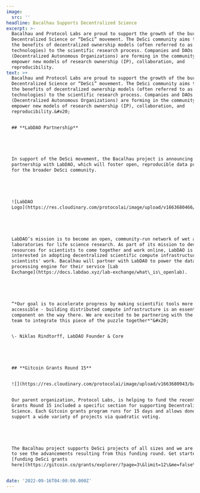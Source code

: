 ```yaml
---
image:
  src: ''
headline: Bacalhau Supports Decentralized Science
excerpt: >-
  Bacalhau and Protocol Labs are proud to support the growth of the burgeoning
  Decentralized Science or “DeSci” movement. The DeSci community aims to bring
  the benefits of decentralized ownership models (often referred to as “Web3”
  technologies) to the scientific research process. Companies and DAOs
  (Decentralized Autonomous Organizations) are forming in the community to
  empower new models of research ownership (IP), collaboration, and
  reproducibility. 
text: >+
  Bacalhau and Protocol Labs are proud to support the growth of the burgeoning
  Decentralized Science or “DeSci” movement. The DeSci community aims to bring
  the benefits of decentralized ownership models (often referred to as “Web3”
  technologies) to the scientific research process. Companies and DAOs
  (Decentralized Autonomous Organizations) are forming in the community to
  empower new models of research ownership (IP), collaboration, and
  reproducibility.&#x20;


  ## **LabDAO Partnership**





  In support of the DeSci movement, the Bacalhau project is announcing our
  partnership with LabDAO, which will foster open, reproducible data processing
  for the broader DeSci community.





  ![LabDAO
  Logo](https://res.cloudinary.com/protocolai/image/upload/v1663680466/bacalhau/labdao_logo_u8xacn.png)





  LabDAO’s mission is to become an open, community-run network of wet and dry
  laboratories for life science research. As part of its mission to develop
  resources for scientists to come together and work online, LabDAO is
  interested in adopting decentralized scientific compute infrastructure for its
  scientists' work. Bacalhau will partner with LabDAO to power the data
  processing engine for their service [Lab
  Exchange](https://docs.labdao.xyz/lab-exchange/what\_is\_openlab).





  “*Our goal is to accelerate progress by making scientific tools more
  accessible - building distributed compute infrastructure is an essential
  component on the way there. We are excited to be partnering with the Bacalhau
  team to integrate this piece of the puzzle together*"&#x20;


  \- Niklas Rindtorff, LabDAO Founder & Core





  ## **Gitcoin Grants Round 15**


  ![](https://res.cloudinary.com/protocolai/image/upload/v1663680943/bacalhau/Screen_Shot_2022-09-20_at_9.31.11_AM_rssxtk.png)


  Our parent organization, Protocol Labs, is helping to fund the recent Gitcoin
  Grants Round 15 included a specific section for supporting Decentralized
  Science. Each Gitcoin grants program runs for 15 days and allows donors to
  support a wide variety of projects via quadratic voting.





  The Bacalhau project supports DeSci projects of all sizes and we are excited
  to see the advancements resulting from this funding round. Get started
  [funding DeSci grants
  here](https://gitcoin.co/grants/explorer/?page=3\&limit=12\&me=false\&sort\_option=weighted\_shuffle\&collection\_id=false\&network=mainnet\&state=active\&profile=false\&round\_num=15\&customer\_name=DeSci\&sub\_round\_slug=gr15-desci\&collections\_page=1\&grant\_regions=\&grant\_types=\&grant\_tags=\&tenants=\&idle=true\&featured=true\&round\_type=false\&tab=grants).


date: '2022-09-16T04:00:00.000Z'
---
```


